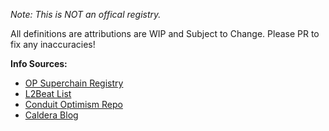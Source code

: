*Note: This is NOT an offical registry.*

All definitions are attributions are WIP and Subject to Change. Please PR to fix any inaccuracies!


**Info Sources:**
- [OP Superchain Registry](https://github.com/ethereum-optimism/superchain-registry)
- [L2Beat List](https://l2beat.com/scaling/summary)
- [Conduit Optimism Repo](https://github.com/conduitxyz/optimism/tree/develop)
- [Caldera Blog](https://blog.caldera.xyz/)
